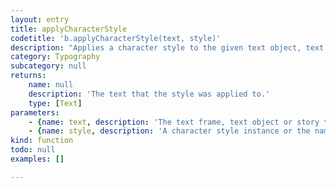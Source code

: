 ```yaml
---
layout: entry
title: applyCharacterStyle
codetitle: 'b.applyCharacterStyle(text, style)'
description: "Applies a character style to the given text object, text frame or story. The character style\ncan be given as name or as character style instance."
category: Typography
subcategory: null
returns:
    name: null
    description: 'The text that the style was applied to.'
    type: [Text]
parameters:
    - {name: text, description: 'The text frame, text object or story to apply the style to.', optional: false, type: [TextFrame, TextObject, Story]}
    - {name: style, description: 'A character style instance or the name of the character style to apply.', optional: false, type: [CharacterStyle, String]}
kind: function
todo: null
examples: []

---
```

